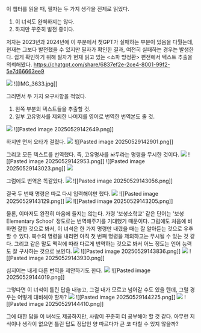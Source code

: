 
이 챕터를 읽을 때, 필자는 두 가지 생각을 전제로 읽었다.
1. 이 녀석도 완벽하지는 않다.
2. 하지만 꾸준히 발전 중이다.

저자는 2023년과 2024년에 이 부분에서 챗GPT가 실패하는 부분이 있음을 다뤘는데, 현재는 그보다 발전했을 수 있지만 필자가 확인한 결과, 여전히 실패하는 경우는 발생한다.
쉽게 확인하기 위해 필자가 현재 읽고 있는 <소파 방정환> 편전에서 텍스트 추출을 의뢰해봤다.
https://chatgpt.com/share/6837ef2e-2ce4-8001-99f2-5e7d66663ee9

<img src="/assets/IMG_3633.jpg"/>
![[IMG_3633.jpg]]

그러면서 두 가지 요구사항을 적었다.
1. 왼쪽 부분의 텍스트들을 추출할 것.
2. 일부 고유명사를 제외한 나머지를 영어로 번역한 번역본도 줄 것.
<img src="/assets/Pasted image 20250529142649.png"/>
![[Pasted image 20250529142649.png]]

하지만 먼저 오타가 걸렸다.
<img src="/assets/Pasted image 20250529142901.png"/>
![[Pasted image 20250529142901.png]]

그리고 모든 텍스트를 번역했다. 즉, 고유명사를 놔두라는 명령을 무시한 것이다.
<img src="/assets/Pasted image 20250529142953.png"/>
![[Pasted image 20250529142953.png]]
![[Pasted image 20250529143023.png]]
<img src="/assets/Pasted image 20250529143023.png"/>

그럼에도 번역은 똑같았다.
<img src="/assets/Pasted image 20250529143056.png"/>
![[Pasted image 20250529143056.png]]

결국 두 번째 명령은 따로 다시 입력해야만 했다.
<img src="/assets/Pasted image 20250529143129.png"/>
![[Pasted image 20250529143129.png]]
<img src="/assets/Pasted image 20250529143205.png"/>
![[Pasted image 20250529143205.png]]


물론, 이마저도 완전히 마음에 들지는 않는다. 가령 '보성소학교' 같은 단어는 '보성 Elementary School' 정도로는 번역해주기를 기대했기 때문이다. 그럼에도 처음에 비하면 잘한 것으로 봐서, 이 녀석은 한 가지 명령만 내렸을 때는 잘 알아듣는 것으로 유추할 수 있다. 복수의 명령을 내리면 아직 첫 번째 명령을 제외하고는 무시될 수 있는 것 같다.
그리고 같은 말도 맥락에 따라 다르게 번역하는 것으로 봐서 어느 정도는 언어 능력도 잘 구사하는 것으로 보인다.
<img src="/assets/Pasted image 20250529143836.png"/>
![[Pasted image 20250529143836.png]]
<img src="/assets/Pasted image 20250529143930.png"/>
![[Pasted image 20250529143930.png]]

심지어는 내게 다른 번역을 제안하기도 한다.
<img src="/assets/Pasted image 20250529144019.png"/>
![[Pasted image 20250529144019.png]]


그렇다면 이 녀석이 틀린 답을 내놓고, 그걸 내가 모르고 넘어갈 수도 있을 텐데, 그럴 경우는 어떻게 대비해야 할까?
<img src="/assets/Pasted image 20250529144225.png"/>
![[Pasted image 20250529144225.png]]
<img src="/assets/Pasted image 20250529144410.png"/>
![[Pasted image 20250529144410.png]]

그에 대한 답을 이 녀석도 제공하지만, 사람이 꾸준히 더 공부해야 할 것 같다.
아무런 지식이나 생각이 없으면 틀린 답도 정답인 양 따르다가 큰 코 다칠 수 있지 않을까?